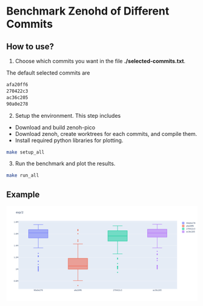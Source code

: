 # Benchmark Zenohd of Different Commits

## How to use?

1. Choose which commits you want in the file __./selected-commits.txt__.

The default selected commits are

```txt
afa20ff6
270422c3
ac36c205
90a0e278
```

2. Setup the environment. This step includes

* Download and build zenoh-pico
* Download zenoh, create worktrees for each commits, and compile them.
* Install required python libraries for plotting.


```bash
make setup_all
```

3. Run the benchmark and plot the results.

```bash
make run_all
```

## Example

![](./pic/example.png)
